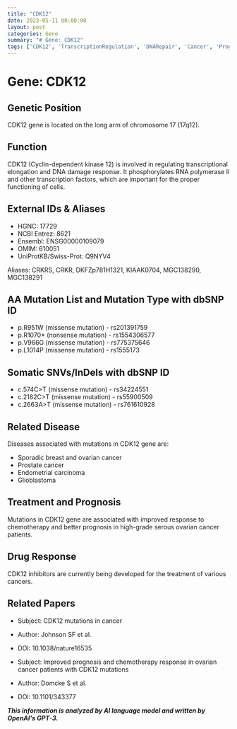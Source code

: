 ```yaml
---
title: "CDK12"
date: 2023-05-11 00:00:00
layout: post
categories: Gene
summary: "# Gene: CDK12"
tags: ['CDK12', 'TranscriptionRegulation', 'DNARepair', 'Cancer', 'Prognosis', 'ChemotherapyResponse', 'CDK12Inhibitors', 'GeneticMutations']
---
```


# Gene: CDK12

## Genetic Position
CDK12 gene is located on the long arm of chromosome 17 (17q12).

## Function
CDK12 (Cyclin-dependent kinase 12) is involved in regulating transcriptional elongation and DNA damage response. It phosphorylates RNA polymerase II and other transcription factors, which are important for the proper functioning of cells.

## External IDs & Aliases
- HGNC: 17729
- NCBI Entrez: 8621
- Ensembl: ENSG00000109079
- OMIM: 610051
- UniProtKB/Swiss-Prot: Q9NYV4

Aliases: CRKRS, CRKR, DKFZp781H1321, KIAAK0704, MGC138290, MGC138291

## AA Mutation List and Mutation Type with dbSNP ID
- p.R951W (missense mutation) - rs201391759
- p.R1070* (nonsense mutation) - rs1554306577
- p.V966G (missense mutation) - rs775375646
- p.L1014P (missense mutation) - rs1555173

## Somatic SNVs/InDels with dbSNP ID
- c.574C>T (missense mutation) - rs34224551
- c.2182C>T (missense mutation) - rs55900509
- c.2663A>T (missense mutation) - rs761610928

## Related Disease
Diseases associated with mutations in CDK12 gene are:
- Sporadic breast and ovarian cancer
- Prostate cancer
- Endometrial carcinoma
- Glioblastoma

## Treatment and Prognosis
Mutations in CDK12 gene are associated with improved response to chemotherapy and better prognosis in high-grade serous ovarian cancer patients.

## Drug Response
CDK12 inhibitors are currently being developed for the treatment of various cancers.

## Related Papers
- Subject: CDK12 mutations in cancer
- Author: Johnson SF et al.
- DOI: 10.1038/nature16535

- Subject: Improved prognosis and chemotherapy response in ovarian cancer patients with CDK12 mutations
- Author: Domcke S et al.
- DOI: 10.1101/343377

**_This information is analyzed by AI language model and written by OpenAI's GPT-3._**